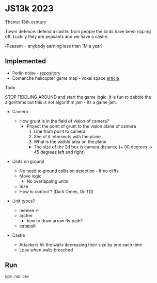 # JS13k 2023

Theme: 13th century

Tower defence: defend a castle. from people the lords have been ripping off. Luckily they are peasants and we have a castle.

(Peasant = anybody earning less than 1M a year)

## Implemented

* Perlin noise - [repository](https://github.com/joeiddon/perlin/blob/master/perlin.js)
* Comanche helicopter game map - voxel space [article](https://github.com/s-macke/VoxelSpace)

Todo

STOP FIDDLING AROUND and start the game logic. It is fun to dabble the algorithms but this is not algorithm jam - its a game jam.


* Camera
  * How grunt is in the field of vision of camera?
    * Project the point of grunt to the vision plane of camera
      1. Line from point to camera
      2. See of it intersects with the plane
      3. What is the visible area on the plane
        * The size of the 2d box is camera.distance (+ 90 degrees -> 45 degrees left and right)
* Units on ground
  * No need to ground collision detection - If no cliffs
  * Move logic
    * No overlapping units
  * Size
  * How to control ? (Dark Omen, Or TD)

* Unit types?
  * meelee <-
  * archer
    * how to draw arrow fly path?
  * catapult

* Castle
  * Attackers hit the walls decreasing their size by one each time
  * Lose when walls breached

## Run

```sh
npm run dev
```

